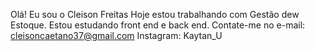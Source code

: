 Olá! Eu sou o Cleison Freitas
Hoje estou trabalhando com Gestão dew Estoque.
Estou estudando front end e back end.
Contate-me no e-mail: cleisoncaetano37@gmail.com
Instagram: Kaytan_U


